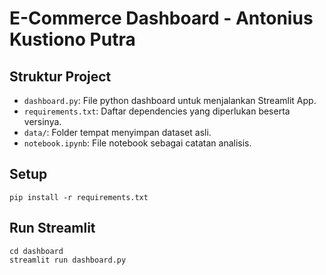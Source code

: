 # E-Commerce Dashboard - Antonius Kustiono Putra

## Struktur Project
- `dashboard.py`: File python dashboard untuk menjalankan Streamlit App.
- `requirements.txt`: Daftar dependencies yang diperlukan beserta versinya.
- `data/`: Folder tempat menyimpan dataset asli.
- `notebook.ipynb`: File notebook sebagai catatan analisis.

## Setup
```commandline
pip install -r requirements.txt
```

## Run Streamlit
```commandline
cd dashboard
streamlit run dashboard.py
```